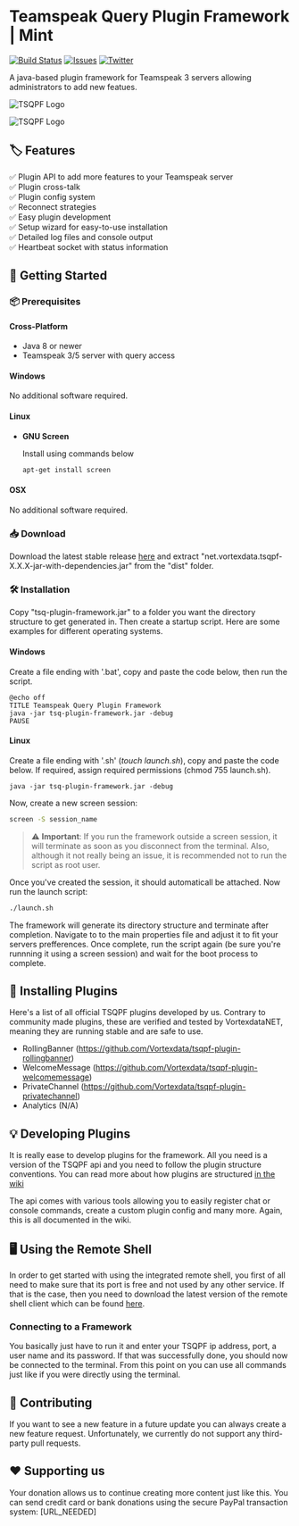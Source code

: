 # Teamspeak Query Plugin Framework | Mint

[![Build Status](https://travis-ci.org/Vortexdata/tsq-plugin-framework.svg?branch=v2.0)](https://travis-ci.org/Vortexdata/tsq-plugin-framework)
[![Issues](https://img.shields.io/github/issues/Vortexdata/tsq-plugin-framework?label=Issues)](https://github.com/Vortexdata/tsq-plugin-framework/issues)
[![Twitter](https://img.shields.io/twitter/url?color=1DA1F2&label=Twitter&logo=Twitter&logoColor=1DA1F2&style=flat-square&url=https%3A%2F%2Ftwitter.com%2FVortexdataNET)](https://twitter.com/VortexdataNET)


A java-based plugin framework for Teamspeak 3 servers allowing administrators to add new featues.

![TSQPF Logo](https://i.imgur.com/HgMc6NV.png)

![TSQPF Logo](https://i.imgur.com/b0TbDVk.png)

## 🏷️ Features
✅ Plugin API to add more features to your Teamspeak server<br/>
✅ Plugin cross-talk<br/>
✅ Plugin config system<br/>
✅ Reconnect strategies<br/>
✅ Easy plugin development<br/>
✅ Setup wizard for easy-to-use installation<br/>
✅ Detailed log files and console output<br/>
✅ Heartbeat socket with status information<br/>

## 🚀 Getting Started

### 📦 Prerequisites

#### Cross-Platform
- Java 8 or newer
- Teamspeak 3/5 server with query access

#### Windows
No additional software required.

#### Linux
- **GNU Screen**

   Install using commands below
   
   ```bash
   apt-get install screen
   ```

#### OSX
No additional software required.

### 📥 Download

   Download the latest stable release [here](https://github.com/Vortexdata/tsq-plugin-framework/releases) and extract "net.vortexdata.tsqpf-X.X.X-jar-with-dependencies.jar" from the "dist" folder.
   
### 🛠️ Installation

   Copy "tsq-plugin-framework.jar" to a folder you want the directory structure to get generated in. Then create a startup script. Here are some examples for different operating systems.
   
   #### Windows
   
   Create a file ending with '.bat', copy and paste the code below, then run the script.
   
   ```batch
   @echo off
   TITLE Teamspeak Query Plugin Framework
   java -jar tsq-plugin-framework.jar -debug
   PAUSE
   ```

   #### Linux
   
   Create a file ending with '.sh' (_touch launch.sh_), copy and paste the code below. If required, assign required permissions (chmod 755 launch.sh).
   
   ```
   java -jar tsq-plugin-framework.jar -debug
   ```
   
   Now, create a new screen session:
   
   ```bash
   screen -S session_name
   ```
   
   > ⚠️ **Important**: If you run the framework outside a screen session, it will terminate as soon as you disconnect from the terminal. Also, although it not really being an issue, it is recommended not to run the script as root user.
   
   Once you've created the session, it should automaticall be attached. Now run the launch script:
   
   ```bash
   ./launch.sh
   ```
   
   The framework will generate its directory structure and terminate after completion. Navigate to to the main properties file and adjust it to fit your servers prefferences. Once complete, run the script again (be sure you're runnning it using a screen session) and wait for the boot process to complete.
   
## 🔌 Installing Plugins

   Here's a list of all official TSQPF plugins developed by us. Contrary to community made plugins, these are verified and tested by VortexdataNET, meaning they are running stable and are safe to use.
   
   - RollingBanner (https://github.com/Vortexdata/tsqpf-plugin-rollingbanner)
   - WelcomeMessage (https://github.com/Vortexdata/tsqpf-plugin-welcomemessage)
   - PrivateChannel (https://github.com/Vortexdata/tsqpf-plugin-privatechannel)
   - Analytics (N/A)

## 💡 Developing Plugins

It is really ease to develop plugins for the framework. All you need is a version of the TSQPF api and you need to follow the plugin structure conventions. You can read more about how plugins are structured [in the wiki](https://github.com/Vortexdata/tsq-plugin-framework/wiki/Plugin-Structure)

The api comes with various tools allowing you to easily register chat or console commands, create a custom plugin config and many more. Again, this is all documented in the wiki.

## 🖥️ Using the Remote Shell 

In order to get started with using the integrated remote shell, you first of all need to make sure that its port is free and not used by any other service. If that is the case, then you need to download the latest version of the remote shell client which can be found [here](https://github.com/Vortexdata/tsqpf-remote-shell-client/releases).

### Connecting to a Framework

You basically just have to run it and enter your TSQPF ip address, port, a user name and its password. If that was successfully done, you should now be connected to the terminal. From this point on you can use all commands just like if you were directly using the terminal.

## 🔨 Contributing

If you want to see a new feature in a future update you can always create a new feature request. Unfortunately, we currently do not support any third-party pull requests.

## ❤️ Supporting us

Your donation allows us to continue creating more content just like this. You can send credit card or bank donations using the secure PayPal transaction system: [URL_NEEDED]
